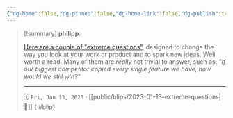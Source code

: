 ```yaml
---
{"dg-home":false,"dg-pinned":false,"dg-home-link":false,"dg-publish":true,"tags":["dgblip"],"created-date":"2023-01-13T00:00:00","disabled rules":["yaml-title","yaml-title-alias","file-name-heading"],"title":"philipp @ 2023-01-13","dg-permalink":"2023/01/13/extreme-questions/","updated-date":"2025-04-30T22:27:37","dg-path":"blips/2023-01-13-extreme-questions.md","permalink":"/2023/01/13/extreme-questions/","dgPassFrontmatter":true}
---
```


> [!summary] **philipp**:
>
> [Here are a couple of "extreme questions"](https://longform.asmartbear.com/posts/extreme-questions/), designed to change the way you look at your work or product and to spark new ideas. Well worth a read. Many of them are _really_ not trivial to answer, such as: _"If our biggest competitor copied every single feature we have, how would we still win?"_
> - - -
>
> 🗓️ `Fri, Jan 13, 2023` · [[public/blips/2023-01-13-extreme-questions\|🔗]]
{ #blip}

